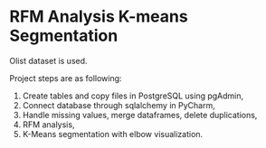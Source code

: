 
# RFM Analysis K-means Segmentation

Olist dataset is used.

Project steps are as following:
1. Create tables and copy files in PostgreSQL using pgAdmin,
2. Connect database through sqlalchemy in PyCharm,
3. Handle missing values, merge dataframes, delete duplications,
4. RFM analysis,
5. K-Means segmentation with elbow visualization.

